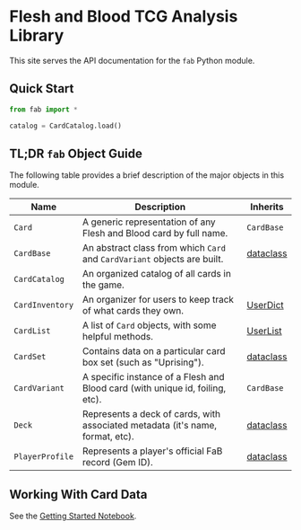 # Flesh and Blood TCG Analysis Library

This site serves the API documentation for the `fab` Python module.

## Quick Start

```python
from fab import *

catalog = CardCatalog.load()
```

## TL;DR `fab` Object Guide

The following table provides a brief description of the major objects in this
module.

| Name            | Description                                                                    | Inherits                                                                            |
|-----------------|--------------------------------------------------------------------------------|-------------------------------------------------------------------------------------|
| `Card`          | A generic representation of any Flesh and Blood card by full name.             | `CardBase`                                                                          |
| `CardBase`      | An abstract class from which `Card` and `CardVariant` objects are built.       | [dataclass](https://docs.python.org/3/library/dataclasses.html)                     |
| `CardCatalog`   | An organized catalog of all cards in the game.                                 |                                                                                     |
| `CardInventory` | An organizer for users to keep track of what cards they own.                   | [UserDict](https://docs.python.org/3/library/collections.html#collections.UserDict) |
| `CardList`      | A list of `Card` objects, with some helpful methods.                           | [UserList](https://docs.python.org/3/library/collections.html#collections.UserList) |
| `CardSet`       | Contains data on a particular card box set (such as "Uprising").               | [dataclass](https://docs.python.org/3/library/dataclasses.html)                     |
| `CardVariant`   | A specific instance of a Flesh and Blood card (with unique id, foiling, etc).  | `CardBase`                                                                          |
| `Deck`          | Represents a deck of cards, with associated metadata (it's name, format, etc). | [dataclass](https://docs.python.org/3/library/dataclasses.html)                     |
| `PlayerProfile` | Represents a player's official FaB record (Gem ID).                            | [dataclass](https://docs.python.org/3/library/dataclasses.html)                     |
     
## Working With Card Data

See the [Getting Started Notebook](https://github.com/HarrisonTotty/fab/blob/main/notebooks/getting-started.ipynb).
